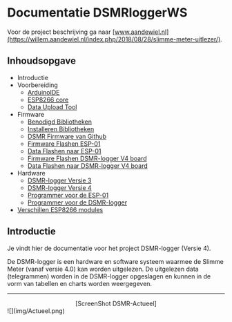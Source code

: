 # Documentatie DSMRloggerWS 

Voor de project beschrijving ga naar [www.aandewiel.nl](https://willem.aandewiel.nl/index.php/2018/08/28/slimme-meter-uitlezer/).

## Inhoudsopgave

* Introductie
* Voorbereiding
    *  [ArduinoIDE](installatieArduinoIDE.md)
    *  [ESP8266 core](installatieESP8266core.md)
    *  [Data Upload Tool](installatieDataUploadTool.md)
* Firmware
    *  [Benodigd Bibliotheken](benodigdeBibliotheken.md)
    *  [Installeren Bibliotheken](installatieBibliotheken.md)
    *  [DSMR Firmware van Github](clonenFirmware.md)
    *  [Firmware Flashen ESP-01](uploadFirmware_ESP-01.md)
    *  [Data Flashen naar ESP-01](uploadDataMap_ESP-01.md)
    *  [Firmware Flashen DSMR-logger V4 board](uploadFirmware_ESP-12.md)
    *  [Data Flashen naar DSMR-logger V4 board](uploadDataMap_ESP-12.md)
* Hardware
    *  [DSMR-logger Versie 3](hardware_V3.md)
    *  [DSMR-logger Versie 4](hardware_V4.md)
    *  [Programmer voor de ESP-01](hardware_ESP01_Programmer.md)
    *  [Programmer voor de DSMR-logger](hardware_DSMR_Programmer.md)
* [Verschillen ESP8266 modules](verschillenESP8266.md)

## Introductie
Je vindt hier de documentatie voor het project DSMR-logger (Versie 4).

De DSMR-logger is een hardware en software systeem waarmee de Slimme Meter (vanaf versie 4.0)
kan worden uitgelezen. De uitgelezen data (telegrammen) worden in de DSMR-logger
opgeslagen en kunnen in de vorm van tabellen en charts worden weergegeven.

---
<center>[ScreenShot DSMR-Actueel]</center>
![](img/Actueel.png)
